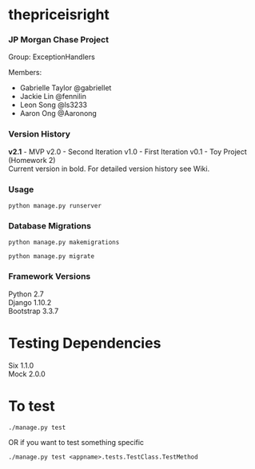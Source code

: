 # thepriceisright

### JP Morgan Chase Project  
Group: ExceptionHandlers  
  
Members: 
* Gabrielle Taylor @gabriellet  
* Jackie Lin @fennilin  
* Leon Song @ls3233  
* Aaron Ong @Aaronong    

### Version History
__v2.1__ - MVP
v2.0 - Second Iteration
v1.0 - First Iteration 
v0.1 - Toy Project (Homework 2)  
Current version in bold. For detailed version history see Wiki.  

### Usage
`python manage.py runserver`  

### Database Migrations
`python manage.py makemigrations`

`python manage.py migrate`

### Framework Versions
Python 2.7  
Django 1.10.2  
Bootstrap 3.3.7  

# Testing Dependencies
Six 1.1.0   
Mock 2.0.0   

# To test
`./manage.py test`

OR if you want to test something specific

`./manage.py test <appname>.tests.TestClass.TestMethod`

